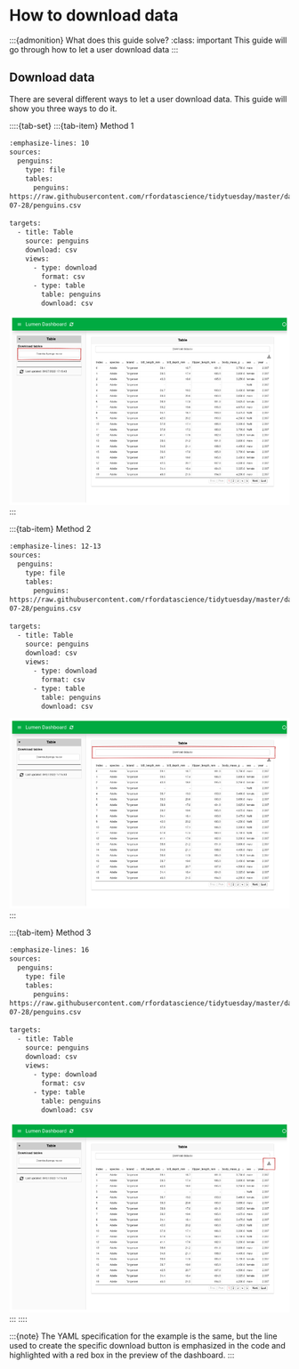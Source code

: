 # How to download data

:::{admonition} What does this guide solve?
:class: important
This guide will go through how to let a user download data
:::

## Download data
There are several different ways to let a user download data.
This guide will show you three ways to do it.


::::{tab-set}
:::{tab-item} Method 1
``` {code-block} yaml
:emphasize-lines: 10
sources:
  penguins:
    type: file
    tables:
      penguins: https://raw.githubusercontent.com/rfordatascience/tidytuesday/master/data/2020/2020-07-28/penguins.csv

targets:
  - title: Table
    source: penguins
    download: csv
    views:
      - type: download
        format: csv
      - type: table
        table: penguins
        download: csv
```

![](../../_static/how_to/data_outtake/download_data/1.png)
:::

:::{tab-item} Method 2
``` {code-block} yaml
:emphasize-lines: 12-13
sources:
  penguins:
    type: file
    tables:
      penguins: https://raw.githubusercontent.com/rfordatascience/tidytuesday/master/data/2020/2020-07-28/penguins.csv

targets:
  - title: Table
    source: penguins
    download: csv
    views:
      - type: download
        format: csv
      - type: table
        table: penguins
        download: csv
```

![](../../_static/how_to/data_outtake/download_data/2.png)
:::

:::{tab-item} Method 3
``` {code-block} yaml
:emphasize-lines: 16
sources:
  penguins:
    type: file
    tables:
      penguins: https://raw.githubusercontent.com/rfordatascience/tidytuesday/master/data/2020/2020-07-28/penguins.csv

targets:
  - title: Table
    source: penguins
    download: csv
    views:
      - type: download
        format: csv
      - type: table
        table: penguins
        download: csv
```

![](../../_static/how_to/data_outtake/download_data/3.png)
:::
::::

:::{note}
The YAML specification for the example is the same, but the line used to create the specific download button is emphasized in the code and highlighted with a red box in the preview of the dashboard.
:::
